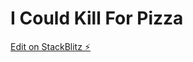 # I Could Kill For Pizza

[Edit on StackBlitz ⚡️](https://stackblitz.com/edit/i-could-kill-for-pizza)